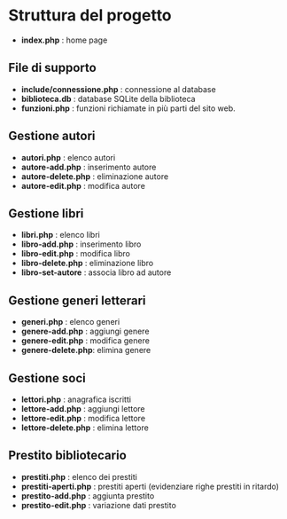 # Struttura del progetto

* **index.php** : home page

## File di supporto

* **include/connessione.php** : connessione al database
* **biblioteca.db** : database SQLite della biblioteca
* **funzioni.php** : funzioni richiamate in più parti del sito web.

## Gestione autori

* **autori.php** : elenco autori
* **autore-add.php** : inserimento autore
* **autore-delete.php** : eliminazione autore
* **autore-edit.php** : modifica autore

## Gestione libri

* **libri.php** : elenco libri
* **libro-add.php** : inserimento libro
* **libro-edit.php** : modifica libro
* **libro-delete.php** : eliminazione libro
* **libro-set-autore** : associa libro ad autore

## Gestione generi letterari

* **generi.php** : elenco generi
* **genere-add.php** : aggiungi genere
* **genere-edit.php** : modifica genere
* **genere-delete.php**: elimina genere

## Gestione soci

* **lettori.php** : anagrafica iscritti
* **lettore-add.php** : aggiungi lettore
* **lettore-edit.php** : modifica lettore
* **lettore-delete.php** : elimina lettore

## Prestito bibliotecario

* **prestiti.php** : elenco dei prestiti
* **prestiti-aperti.php** : prestiti aperti (evidenziare righe prestiti in ritardo)
* **prestito-add.php** : aggiunta prestito
* **prestito-edit.php** : variazione dati prestito


